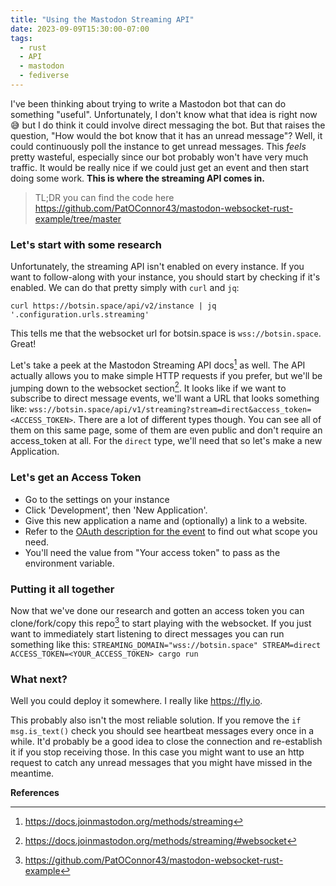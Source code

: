 ```yaml
---
title: "Using the Mastodon Streaming API"
date: 2023-09-09T15:30:00-07:00
tags:
  - rust
  - API
  - mastodon
  - fediverse
---
```


I've been thinking about trying to write a Mastodon bot that can do something "useful". Unfortunately, I don't know what that idea is right now 😅 but I do think it could involve direct messaging the bot. But that raises the question, "How would the bot know that it has an unread message"? Well, it could continuously poll the instance to get unread messages. This _feels_ pretty wasteful, especially since our bot probably won't have very much traffic. It would be really nice if we could just get an event and then start doing some work. **This is where the streaming API comes in.**

> TL;DR you can find the code here https://github.com/PatOConnor43/mastodon-websocket-rust-example/tree/master

### Let's start with some research
Unfortunately, the streaming API isn't enabled on every instance. If you want to follow-along with your instance, you should start by checking if it's enabled. We can do that pretty simply with `curl` and `jq`:
```
curl https://botsin.space/api/v2/instance | jq '.configuration.urls.streaming'
```
This tells me that the websocket url for botsin.space is `wss://botsin.space`. Great!

Let's take a peek at the Mastodon Streaming API docs[^1] as well. The API actually allows you to make simple HTTP requests if you prefer, but we'll be jumping down to the websocket section[^2]. It looks like if we want to subscribe to direct message events, we'll want a URL that looks something like: `wss://botsin.space/api/v1/streaming?stream=direct&access_token=<ACCESS_TOKEN>`. There are a lot of different types though. You can see all of them on this same page, some of them are even public and don't require an access_token at all. For the `direct` type, we'll need that so let's make a new Application.

### Let's get an Access Token
- Go to the settings on your instance
- Click 'Development', then 'New Application'.
- Give this new application a name and (optionally) a link to a website.
- Refer to the [OAuth description for the event](https://docs.joinmastodon.org/methods/streaming/#direct) to find out what scope you need.
- You'll need the value from "Your access token" to pass as the environment variable.

### Putting it all together
Now that we've done our research and gotten an access token you can clone/fork/copy this repo[^3] to start playing with the websocket. If you just want to immediately start listening to direct messages you can run something like this:
`STREAMING_DOMAIN="wss://botsin.space" STREAM=direct ACCESS_TOKEN=<YOUR_ACCESS_TOKEN> cargo run`

### What next?
Well you could deploy it somewhere. I really like https://fly.io.

This probably also isn't the most reliable solution. If you remove the `if msg.is_text()` check you should see heartbeat messages every once in a while. It'd probably be a good idea to close the connection and re-establish it if you stop receiving those. In this case you might want to use an http request to catch any unread messages that you might have missed in the meantime.


**References**
[^1]: https://docs.joinmastodon.org/methods/streaming
[^2]: https://docs.joinmastodon.org/methods/streaming/#websocket
[^3]: https://github.com/PatOConnor43/mastodon-websocket-rust-example
